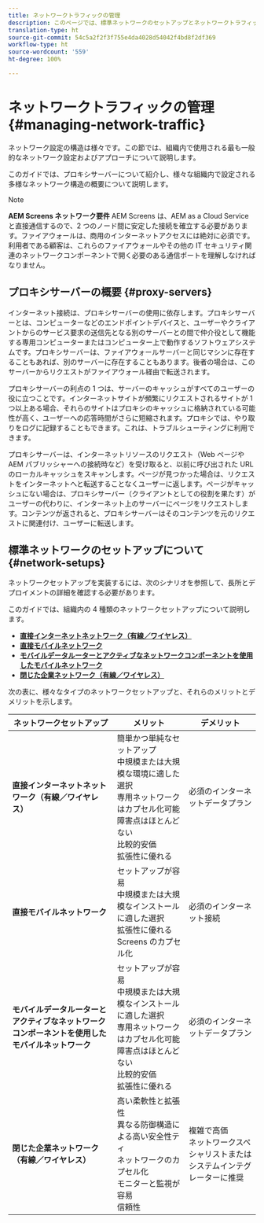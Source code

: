 ```yaml
---
title: ネットワークトラフィックの管理
description: このページでは、標準ネットワークのセットアップとネットワークトラフィックの管理方法について説明します。
translation-type: ht
source-git-commit: 54c5a2f2f3f755e4da4028d54042f4bd8f2df369
workflow-type: ht
source-wordcount: '559'
ht-degree: 100%

---
```



# ネットワークトラフィックの管理 {#managing-network-traffic}

ネットワーク設定の構造は様々です。この節では、組織内で使用される最も一般的なネットワーク設定およびアプローチについて説明します。

このガイドでは、プロキシサーバーについて紹介し、様々な組織内で設定される多様なネットワーク構造の概要について説明します。

>[!NOTE]
>**AEM Screens ネットワーク要件**
>AEM Screens は、AEM as a Cloud Service と直接通信するので、2 つのノード間に安定した接続を確立する必要があります。ファイアウォールは、商用のインターネットアクセスには絶対に必須です。利用者である顧客は、これらのファイアウォールやその他の IT セキュリティ関連のネットワークコンポーネントで開く必要のある通信ポートを理解しなければなりません。

## プロキシサーバーの概要 {#proxy-servers}

インターネット接続は、プロキシサーバーの使用に依存します。プロキシサーバーとは、コンピューターなどのエンドポイントデバイスと、ユーザーやクライアントからのサービス要求の送信先となる別のサーバーとの間で仲介役として機能する専用コンピューターまたはコンピューター上で動作するソフトウェアシステムです。プロキシサーバーは、ファイアウォールサーバーと同じマシンに存在することもあれば、別のサーバーに存在することもあります。後者の場合は、このサーバーからリクエストがファイアウォール経由で転送されます。

プロキシサーバーの利点の 1 つは、サーバーのキャッシュがすべてのユーザーの役に立つことです。インターネットサイトが頻繁にリクエストされるサイトが 1 つ以上ある場合、それらのサイトはプロキシのキャッシュに格納されている可能性が高く、ユーザーへの応答時間がさらに短縮されます。プロキシでは、やり取りをログに記録することもできます。これは、トラブルシューティングに利用できます。

プロキシサーバーは、インターネットリソースのリクエスト（Web ページや AEM パブリッシャーへの接続時など）を受け取ると、以前に呼び出された URL のローカルキャッシュをスキャンします。ページが見つかった場合は、リクエストをインターネットへと転送することなくユーザーに返します。ページがキャッシュにない場合は、プロキシサーバー（クライアントとしての役割を果たす）がユーザーの代わりに、インターネット上のサーバーにページをリクエストします。コンテンツが返されると、プロキシサーバーはそのコンテンツを元のリクエストに関連付け、ユーザーに転送します。

## 標準ネットワークのセットアップについて {#network-setups}

ネットワークセットアップを実装するには、次のシナリオを参照して、長所とデプロイメントの詳細を確認する必要があります。

このガイドでは、組織内の 4 種類のネットワークセットアップについて説明します。

* **[直接インターネットネットワーク（有線／ワイヤレス）](/help/using/direct-internet-network.md)**
* **[直接モバイルネットワーク](/help/using/mobile-network.md)**
* **[モバイルデータルーターとアクティブなネットワークコンポーネントを使用したモバイルネットワーク](/help/using/mobile-network-router.md)**
* **[閉じた企業ネットワーク（有線／ワイヤレス）](/help/using/enclosed-corporate-network.md)**

次の表に、様々なタイプのネットワークセットアップと、それらのメリットとデメリットを示します。

| ネットワークセットアップ | メリット | デメリット |
|--- |--- |--- |
| **直接インターネットネットワーク（有線／ワイヤレス）** | 簡単かつ単純なセットアップ<br>中規模または大規模な環境に適した選択<br>専用ネットワークはカプセル化可能<br>障害点はほとんどない<br>比較的安価<br>拡張性に優れる | 必須のインターネットデータプラン |
| **直接モバイルネットワーク** | セットアップが容易<br>中規模または大規模なインストールに適した選択<br>拡張性に優れる<br> Screens のカプセル化 | 必須のインターネット接続 |
| **モバイルデータルーターとアクティブなネットワークコンポーネントを使用したモバイルネットワーク** | セットアップが容易<br>中規模または大規模なインストールに適した選択<br>専用ネットワークはカプセル化可能<br>障害点はほとんどない<br>比較的安価<br>拡張性に優れる | 必須のインターネットデータプラン |
| **閉じた企業ネットワーク（有線／ワイヤレス）** | 高い柔軟性と拡張性<br>異なる防御構造による高い安全性ティ<br>ネットワークのカプセル化<br>モニターと監視が容易<br>信頼性 | 複雑で高価<br>ネットワークスペシャリストまたはシステムインテグレーターに推奨 |
